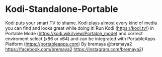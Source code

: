 # Kodi-Standalone-Portable
Kodi puts your smart TV to shame. Kodi plays almost every kind of media you can find and looks great while doing it! 
Run Kodi (https://kodi.tv/) in Portable Mode (https://kodi.wiki/view/Portable_mode) and correct enviroment select (x86 or x64) and can be integrated with PortableApps Platform (https://portableapps.com)
By bremaya
@bremaya2
https://facebook.com/bremaya2
https://instagram.com/bremaya2)
